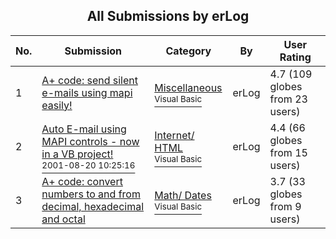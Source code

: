 ﻿<div align="center">

## All Submissions by erLog

</div>

No.  | Submission | Category | By   | User Rating
---- | ---------- | -------- | ---- | -----------
1 | [A\+ code: send silent e\-mails using mapi easily\!<br />](https://github.com/Planet-Source-Code/erlog-a-code-send-silent-e-mails-using-mapi-easily__1-22602) | [Miscellaneous<br /><sup>Visual Basic</sup>](../ByCategory/miscellaneous__1-1.md) | erLog | 4.7 (109 globes from 23 users)
2 | [Auto E\-mail using MAPI controls \- now in a VB project\!<br /><sup>2001-08-20 10:25:16</sup>](https://github.com/Planet-Source-Code/erlog-auto-e-mail-using-mapi-controls-now-in-a-vb-project__1-26398) | [Internet/ HTML<br /><sup>Visual Basic</sup>](../ByCategory/internet-html__1-34.md) | erLog | 4.4 (66 globes from 15 users)
3 | [A\+ code: convert numbers to and from decimal, hexadecimal and octal<br />](https://github.com/Planet-Source-Code/erlog-a-code-convert-numbers-to-and-from-decimal-hexadecimal-and-octal__1-22628) | [Math/ Dates<br /><sup>Visual Basic</sup>](../ByCategory/math-dates__1-37.md) | erLog | 3.7 (33 globes from 9 users)
